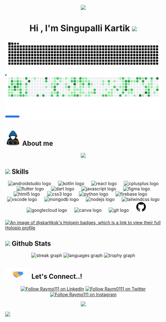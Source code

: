 
<!-- <img src ="https://github.com/SingupalliKartik/SingupalliKartik/assets/113655672/9c4c2822-2310-45ff-a4e0-c566c6af30e1"/> -->
<p align="center">
  <img src="https://github.com/thompsonemerson/thompsonemerson/raw/master/cover-thompson.png" height="200"/>
</p>
</div>
<h1 align="center"><b>Hi , I'm Singupalli Kartik </b><img src="https://media.giphy.com/media/hvRJCLFzcasrR4ia7z/giphy.gif" width="35"></h1>
<img src="https://raw.githubusercontent.com/skartik-sk/skartik-sk/output/github-contribution-grid-snake-dark.svg?palette=github-dark"/>
<picture>
  <source
    media="(prefers-color-scheme: dark)"
    srcset="images/breakout-dark.svg"
  />
  <source
    media="(prefers-color-scheme: light)"
    srcset="images/breakout-light.svg"
  />
  <img alt="Breakout Game" src="images/breakout-light.svg" />
</picture>
<!--  -->

   


###	
## <img src = "https://github.com/0xAbdulKhalid/0xAbdulKhalid/raw/main/assets/mdImages/about_me.gif" width = 50px> **About me**
<p align="center">
  <a href="https://github.com/DenverCoder1/readme-typing-svg"><img src="https://readme-typing-svg.herokuapp.com?font=Time+New+Roman&color=cyan&size=25&center=true&vCenter=true&width=600&height=100&lines=I'm+a+tech+geek..&hearts;++;I'm+an+android+Developer;I'm+a+Web+Developer;A+C%2B%2B+Coder;I'm+a+Chess+Player;Computer+Science+Student;Love+to+learn+new+stuffs..<3"></a>
</p>



###

## <img src="https://media2.giphy.com/media/QssGEmpkyEOhBCb7e1/giphy.gif?cid=ecf05e47a0n3gi1bfqntqmob8g9aid1oyj2wr3ds3mg700bl&rid=giphy.gif" width ="25"><b> Skills</b>

<div align="center">
  <img src="https://cdn.jsdelivr.net/gh/devicons/devicon/icons/androidstudio/androidstudio-original.svg" height="35" alt="androidstudio logo"  />
  <img width="15" />
  <img src="https://cdn.jsdelivr.net/gh/devicons/devicon/icons/kotlin/kotlin-original.svg" height="35" alt="kotlin logo"  />
  <img width="15" />
  <img src="https://cdn.jsdelivr.net/gh/devicons/devicon/icons/react/react-original.svg" height="35" alt="react logo"  />
  <img width="15" />
  <img src="https://cdn.jsdelivr.net/gh/devicons/devicon/icons/cplusplus/cplusplus-original.svg" height="35" alt="cplusplus logo"  />
  <img width="15" />
  <img src="https://cdn.jsdelivr.net/gh/devicons/devicon/icons/flutter/flutter-original.svg" height="35" alt="flutter logo"  />
  <img width="15" />
  <img src="https://cdn.jsdelivr.net/gh/devicons/devicon/icons/dart/dart-original.svg" height="35" alt="dart logo"  />
  <img width="15" />
  <img src="https://cdn.jsdelivr.net/gh/devicons/devicon/icons/javascript/javascript-original.svg" height="35" alt="javascript logo"  />
  <img width="15" />
  <img src="https://cdn.jsdelivr.net/gh/devicons/devicon/icons/figma/figma-original.svg" height="35" alt="figma logo"  />
  <img width="15" />
  <img src="https://cdn.jsdelivr.net/gh/devicons/devicon/icons/html5/html5-original.svg" height="35" alt="html5 logo"  />
  <img width="15" />
  <img src="https://cdn.jsdelivr.net/gh/devicons/devicon/icons/css3/css3-original.svg" height="35" alt="css3 logo"  />
  <img width="15" />
  <img src="https://cdn.jsdelivr.net/gh/devicons/devicon/icons/python/python-original.svg" height="35" alt="python logo"  />
  <img width="15" />
  <img src="https://cdn.jsdelivr.net/gh/devicons/devicon/icons/firebase/firebase-plain.svg" height="35" alt="firebase logo"  />
  <img width="15" />
  <img src="https://cdn.jsdelivr.net/gh/devicons/devicon/icons/vscode/vscode-original.svg" height="35" alt="vscode logo"  />
  <img width="15" />
  <img src="https://cdn.jsdelivr.net/gh/devicons/devicon/icons/mongodb/mongodb-original.svg" height="35" alt="mongodb logo"  />
  <img width="15" />
  <img src="https://cdn.jsdelivr.net/gh/devicons/devicon/icons/nodejs/nodejs-original.svg" height="35" alt="nodejs logo"  />
  <img width="15" />
  <img src="https://cdn.jsdelivr.net/gh/devicons/devicon/icons/tailwindcss/tailwindcss-original-wordmark.svg" height="35" alt="tailwindcss logo"  />
  <img width="15" />
  <img src="https://cdn.jsdelivr.net/gh/devicons/devicon/icons/googlecloud/googlecloud-original.svg" height="35" alt="googlecloud logo"  />
  <img width="15" />
  <img src="https://cdn.jsdelivr.net/gh/devicons/devicon/icons/canva/canva-original.svg" height="35" alt="canva logo"  />
  <img width="15" />
  <img src="https://cdn.jsdelivr.net/gh/devicons/devicon/icons/git/git-original.svg" height="35" alt="git logo"  />
  <img width="15" />
<!--   <img src="https://static.vecteezy.com/system/resources/previews/016/833/872/original/github-logo-git-hub-icon-on-white-background-free-vector.jpg" height="35" alt="github logo"  /> -->
  <svg height="32" aria-hidden="true" viewBox="0 0 24 24" version="1.1" width="32" data-view-component="true" class="octicon octicon-mark-github v-align-middle color-fg-default">
    <path d="M12.5.75C6.146.75 1 5.896 1 12.25c0 5.089 3.292 9.387 7.863 10.91.575.101.79-.244.79-.546 0-.273-.014-1.178-.014-2.142-2.889.532-3.636-.704-3.866-1.35-.13-.331-.69-1.352-1.18-1.625-.402-.216-.977-.748-.014-.762.906-.014 1.553.834 1.769 1.179 1.035 1.74 2.688 1.25 3.349.948.1-.747.402-1.25.733-1.538-2.559-.287-5.232-1.279-5.232-5.678 0-1.25.445-2.285 1.178-3.09-.115-.288-.517-1.467.115-3.048 0 0 .963-.302 3.163 1.179.92-.259 1.897-.388 2.875-.388.977 0 1.955.13 2.875.388 2.2-1.495 3.162-1.179 3.162-1.179.633 1.581.23 2.76.115 3.048.733.805 1.179 1.825 1.179 3.09 0 4.413-2.688 5.39-5.247 5.678.417.36.776 1.05.776 2.128 0 1.538-.014 2.774-.014 3.162 0 .302.216.662.79.547C20.709 21.637 24 17.324 24 12.25 24 5.896 18.854.75 12.5.75Z"></path>
</svg>
</div>

###
[![An image of @skartiksk's Holopin badges, which is a link to view their full Holopin profile](https://holopin.me/skartiksk)](https://holopin.io/@skartiksk)

## <img src="https://media.giphy.com/media/iY8CRBdQXODJSCERIr/giphy.gif" width="35"><b> Github Stats </b>

<div align="center">
  <img src="https://streak-stats.demolab.com?user=skartik-sk&locale=en&mode=daily&theme=dracula&hide_border=false&border_radius=5&order=3" height="150" alt="streak graph"  />
 
  <img src="https://github-readme-stats.vercel.app/api/top-langs?username=skartik-sk&locale=en&hide_title=false&layout=compact&card_width=320&langs_count=7&theme=dracula&hide_border=false&order=2" height="150" alt="languages graph"  />
  <img src="https://github-profile-trophy.vercel.app?username=skartik-sk&theme=dracula&column=3&row=2&margin-w=8&margin-h=8&no-bg=true&no-frame=false&order=4" height="150" alt="trophy graph"  />
 
</div>



## <img src="https://github.com/0xAbdulKhalid/0xAbdulKhalid/raw/main/assets/mdImages/handshake.gif" width ="80"/><b> Let's Connect..!</b>

<div align="center">

[<img src="https://raw.githubusercontent.com/Raymo111/Raymo111/master/socials/linkedin.png" height="40em" align="center" alt="Follow Raymo111 on LinkedIn" title="Follow Singupalli Kartik on LinkedIn"/>](https://www.linkedin.com/in/singupalli-kartik/)
[<img src="https://raw.githubusercontent.com/Raymo111/Raymo111/master/socials/twitter.svg" height="40em" align="center" alt="Follow Raym0111 on Twitter" title="Follow Singupalli Kartik on Twitter"/>](https://twitter.com/SKartik_SK)
[<img src="https://raw.githubusercontent.com/Raymo111/Raymo111/master/socials/instagram.svg" height="40em" align="center" alt="Follow Raymo111 on Instagram" title="Follow Raymo111 on Instagram"/>](https://instagram.com/skartik_sk)
</div>

<div align="center">
<img src="https://quotes-github-readme.vercel.app/api?type=horizontal&theme=dark"/>
</div> 


<img src="https://user-images.githubusercontent.com/73097560/115834477-dbab4500-a447-11eb-908a-139a6edaec5c.gif"><br><br>

